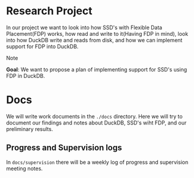 # Research Project

In our project we want to look into how SSD's with Flexible Data Placement(FDP) works, how read and write to it(Having FDP in mind), look into how DuckDB write and reads from disk, and how we can implement support for FDP into DuckDB. 

> [!NOTE]
> **Goal**: We want to propose a plan of implementing support for SSD's using FDP in DuckDB.

# Docs
We will write work documents in the `./docs` directory. Here we will try to document our findings and notes about DuckDB, SSD's wiht FDP, and our preliminary results.

## Progress and Supervision logs
In `docs/supervision` there will be a weekly log of progress and supervision meeting notes.
